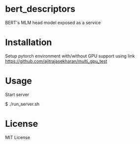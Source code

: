 # bert_descriptors
BERT's MLM head model exposed as a service


# Installation

Setup pytorch environment with/without GPU support using link https://github.com/ajitrajasekharan/multi_gpu_test


# Usage 

Start server

  $ ./run_server.sh
  
 
 
 # License
 
 MIT License

